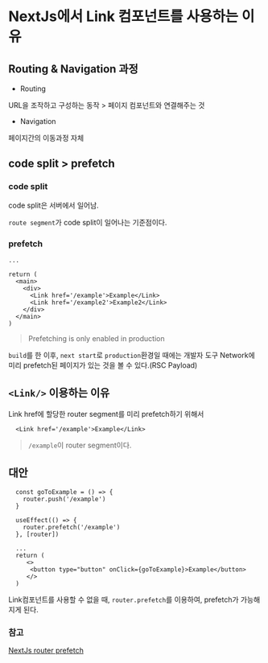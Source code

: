 # NextJs에서 Link 컴포넌트를 사용하는 이유

## Routing & Navigation 과정

- Routing

URL을 조작하고 구성하는 동작 > 페이지 컴포넌트와 연결해주는 것

- Navigation

페이지간의 이동과정 자체

## code split > prefetch

### code split

code split은 서버에서 일어남.

`route segment`가 code split이 일어나는 기준점이다.

### prefetch

```tsx
...

return (
  <main>
    <div>
      <Link href='/example'>Example</Link>
      <Link href='/example2'>Example2</Link>
    </div>
  </main>
)
```

> Prefetching is only enabled in production 

`build`를 한 이후, `next start`로 `production`환경일 때에는 개발자 도구 Network에 미리 prefetch된 페이지가 있는 것을 볼 수 있다.(RSC Payload)

## `<Link/>` 이용하는 이유

Link href에 할당한  router segment를 미리 prefetch하기 위해서

```tsx
  <Link href='/example'>Example</Link>
```

> `/example`이 router segment이다.

## 대안

```tsx
  const goToExample = () => {
    router.push('/example')
  }

  useEffect(() => {
    router.prefetch('/example')
  }, [router])

  ...
  return (
     <>
      <button type="button" onClick={goToExample}>Example</button>
     </>
  )
```

Link컴포넌트를 사용할 수 없을 때, `router.prefetch`를 이용하여, prefetch가 가능해지게 된다.

### 참고

[NextJs router prefetch](https://nextjs.org/docs/pages/api-reference/functions/use-router#routerprefetch)